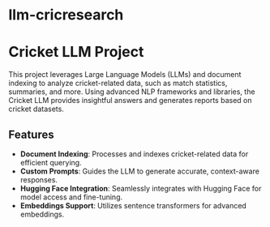 # llm-cricresearch
# Cricket LLM Project

This project leverages Large Language Models (LLMs) and document indexing to analyze cricket-related data, such as match statistics, summaries, and more. Using advanced NLP frameworks and libraries, the Cricket LLM provides insightful answers and generates reports based on cricket datasets.

## Features
- **Document Indexing**: Processes and indexes cricket-related data for efficient querying.
- **Custom Prompts**: Guides the LLM to generate accurate, context-aware responses.
- **Hugging Face Integration**: Seamlessly integrates with Hugging Face for model access and fine-tuning.
- **Embeddings Support**: Utilizes sentence transformers for advanced embeddings.



